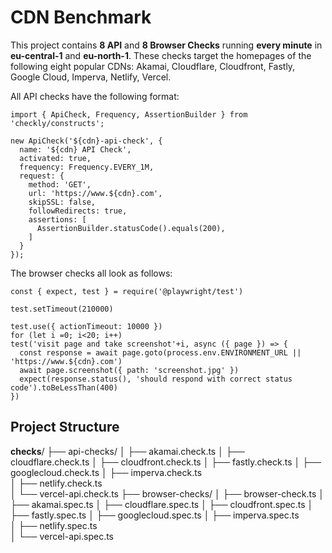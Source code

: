# CDN Benchmark

This project contains **8 API** and **8 Browser Checks** running **every minute** in **eu-central-1** and **eu-north-1**. 
These checks target the homepages of the following eight popular CDNs: Akamai, Cloudflare, Cloudfront, Fastly, Google Cloud, Imperva, Netlify, Vercel.

All API checks have the following format:

```
import { ApiCheck, Frequency, AssertionBuilder } from 'checkly/constructs';

new ApiCheck('${cdn}-api-check', {
  name: '${cdn} API Check',
  activated: true,
  frequency: Frequency.EVERY_1M, 
  request: {
    method: 'GET',
    url: 'https://www.${cdn}.com',
    skipSSL: false, 
    followRedirects: true, 
    assertions: [
      AssertionBuilder.statusCode().equals(200),
    ]
  }
});
```

The browser checks all look as follows:

```
const { expect, test } = require('@playwright/test')

test.setTimeout(210000)

test.use({ actionTimeout: 10000 })
for (let i =0; i<20; i++)
test('visit page and take screenshot'+i, async ({ page }) => {
  const response = await page.goto(process.env.ENVIRONMENT_URL || 'https://www.${cdn}.com')
  await page.screenshot({ path: 'screenshot.jpg' })
  expect(response.status(), 'should respond with correct status code').toBeLessThan(400)
})
```

## Project Structure

__checks__/
├── api-checks/
│   ├── akamai.check.ts
│   ├── cloudflare.check.ts
│   ├── cloudfront.check.ts
│   ├── fastly.check.ts
│   ├── googlecloud.check.ts
│   ├── imperva.check.ts    
│   ├── netlify.check.ts    
│   └── vercel-api.check.ts
├── browser-checks/
│   ├── browser-check.ts
│   ├── akamai.spec.ts
│   ├── cloudflare.spec.ts
│   ├── cloudfront.spec.ts
│   ├── fastly.spec.ts
│   ├── googlecloud.spec.ts
│   ├── imperva.spec.ts    
│   ├── netlify.spec.ts    
│   └── vercel-api.spec.ts
